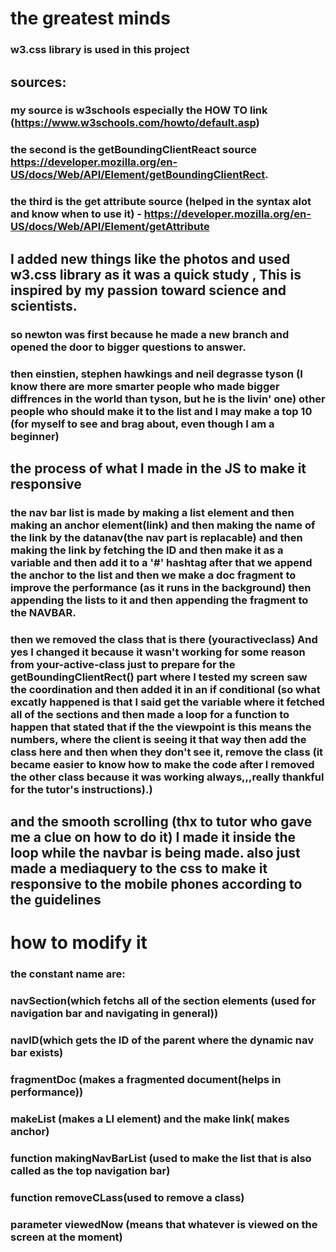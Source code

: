 # the greatest minds

### w3.css library is used in this project
## sources:
### my source is w3schools especially the HOW TO link (https://www.w3schools.com/howto/default.asp)
 ### the second is the getBoundingClientReact source https://developer.mozilla.org/en-US/docs/Web/API/Element/getBoundingClientRect.
 ### the third is the get attribute source (helped in the syntax alot and know when to use it) - https://developer.mozilla.org/en-US/docs/Web/API/Element/getAttribute

## I added new things like the photos and used w3.css library as it was a quick study , This is inspired by my passion toward science and scientists.
### so newton was first because he made a new branch and opened the door to bigger questions to answer.
### then einstien, stephen hawkings and neil degrasse tyson (I know there are more smarter people who made bigger diffrences in the world than tyson, but he is the livin' one) other people who should make it to the list and I may make a top 10 (for myself to see and brag about, even though I am a beginner)

##  the process of what I made in the JS to make it responsive
### the nav bar list is made by making a list element and then making an anchor element(link) and then making the name of the link by the datanav(the nav part is replacable) and then making the link by fetching the ID and then make it as a variable and then add it to a '#' hashtag after that we append the anchor to the list and then we make a doc fragment to improve the performance (as it runs in  the background) then appending the lists to it and then appending the fragment to the NAVBAR. 

### then we removed the class that is there (youractiveclass) And yes I changed it because it wasn't working for some reason from your-active-class just to prepare for the getBoundingClientRect() part where I tested my screen saw the coordination and then added it in an if conditional (so what excatly happened is that I said get the variable where it fetched all of the sections and then made a loop for a function to happen that stated that if the the viewpoint is <this> this means the numbers, where the client is seeing it that way then add the class here and then when they don't see it,  remove the class (it became easier to know how to make the code after I removed the other class because it was working always,,,really thankful for the tutor's instructions).) 

## and the smooth scrolling (thx to tutor who gave me a clue on how to do it) I made it inside the loop while the navbar is being made. also just made a mediaquery to the css to make it responsive to the mobile phones according to the guidelines


# how to modify it 

### the constant name are:
### navSection(which fetchs all of the section elements (used for navigation bar and navigating in general))
### navID(which gets the ID of the parent where the dynamic nav bar exists)
### fragmentDoc (makes a fragmented document(helps in performance))
### makeList (makes a LI element) and the make link( makes anchor)
### function makingNavBarList (used to make the list that is also called as the top navigation bar)
### function removeCLass(used to remove a class)
### parameter viewedNow (means that whatever is viewed on the screen at the moment)
